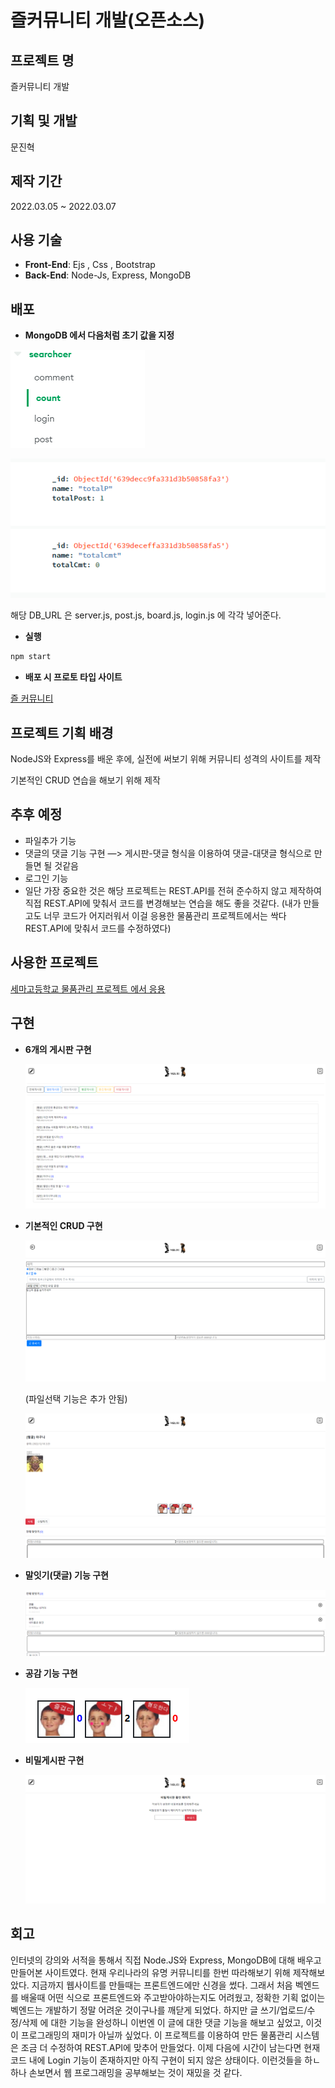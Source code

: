 # 즐커뮤니티 개발(오픈소스)

## 프로젝트 명

즐커뮤니티 개발 

## 기획 및 개발

문진혁

## 제작 기간

2022.03.05 ~ 2022.03.07 

## 사용 기술

- **Front-End**: Ejs , Css , Bootstrap
- **Back-End**: Node-Js, Express, MongoDB

## 배포

- **MongoDB 에서 다음처럼 초기 값을 지정**

![Untitled](./images/Untitled.png)

![Untitled](./images/Untitled%201.png)

해당 DB_URL 은 server.js, post.js, board.js, login.js 에 각각 넣어준다. 

- **실행**

```jsx
npm start
```

- **배포 시 프로토 타입 사이트**

[즐 커뮤니티](https://port-0-zzul-community-project-ngsnp25lbs5jgw7.gksl2.cloudtype.app/)

## 프로젝트 기획 배경

 NodeJS와 Express를 배운 후에, 실전에 써보기 위해 커뮤니티 성격의 사이트를 제작

기본적인 CRUD 연습을 해보기 위해 제작

## 추후 예정

- 파일추가 기능
- 댓글의 댓글 기능 구현 —> 게시판-댓글 형식을 이용하여 댓글-대댓글 형식으로 만들면 될 것같음
- 로그인 기능
- 일단 가장 중요한 것은 해당 프로젝트는 REST.API를 전혀 준수하지 않고 제작하여 직접 REST.API에 맞춰서 코드를 변경해보는 연습을 해도 좋을 것같다.
(내가 만들고도 너무 코드가 어지러워서 이걸 응용한 물품관리 프로젝트에서는 싹다 REST.API에 맞춰서 코드를 수정하였다)

## 사용한 프로젝트

[세마고등학교 물품관리 프로젝트 에서 응용](https://github.com/jinhuyk/semasicencedata-portfolio)

## 구현

- **6개의 게시판 구현**
    
    ![Untitled](./images/Untitled%202.png)
    
- **기본적인 CRUD 구현**
    
    ![Untitled](./images/Untitled%203.png)
    
    (파일선택 기능은 추가 안됨)
    
    ![Untitled](./images/Untitled%204.png)
    
- **말잇기(댓글) 기능 구현**
    
    ![Untitled](./images/Untitled%205.png)
    

- **공감 기능 구현**
    
    ![Untitled](./images/Untitled%206.png)
    

- **비밀게시판 구현**
    
    ![Untitled](./images/Untitled%207.png)

## 회고
인터넷의 강의와 서적을 통해서 직접 Node.JS와 Express, MongoDB에 대해 배우고 만들어본 사이트였다. 현재 우리나라의 유명 커뮤니티를 한번 따라해보기 위해 제작해보았다. 지금까지 웹사이트를 만들때는 프론트엔드에만 신경을 썼다. 그래서 처음 벡엔드를 배울때 어떤 식으로 프론트엔드와 주고받아야하는지도 어려웠고, 정확한 기획 없이는 벡엔드는 개발하기 정말 어려운 것이구나를 깨닫게 되었다. 하지만 글 쓰기/업로드/수정/삭제 에 대한 기능을 완성하니 이번엔 이 글에 대한 댓글 기능을 해보고 싶었고, 이것이 프로그래밍의 재미가 아닐까 싶었다. 이 프로젝트를 이용하여 만든 물품관리 시스템은 조금 더 수정하여 REST.API에 맞추어 만들었다. 이제 다음에 시간이 남는다면 현재 코드 내에 Login 기능이 존재하지만 아직 구현이 되지 않은 상태이다. 이런것들을 하ㄴ하나 손보면서 웹 프로그래밍을 공부해보는 것이 재밌을 것 같다. 
